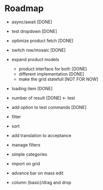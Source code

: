 # Roadmap

- async/await [DONE]
- test dropdown [DONE]
- optimize product fetch [DONE]
- switch row/mosaic [DONE]
- expand product models
    - product interface for both [DONE]
    - different implementation [DONE]
    - make the grid statefull [NOT FOR NOW]

- loading item [DONE]
- number of result [DONE] <- test
- add option to test commands [DONE]
- filter
- sort
- add translation to acceptance
- manage filters
- simple categories
- import on grid
- advance bar on mass edit
- column (basic)/drag and drop
